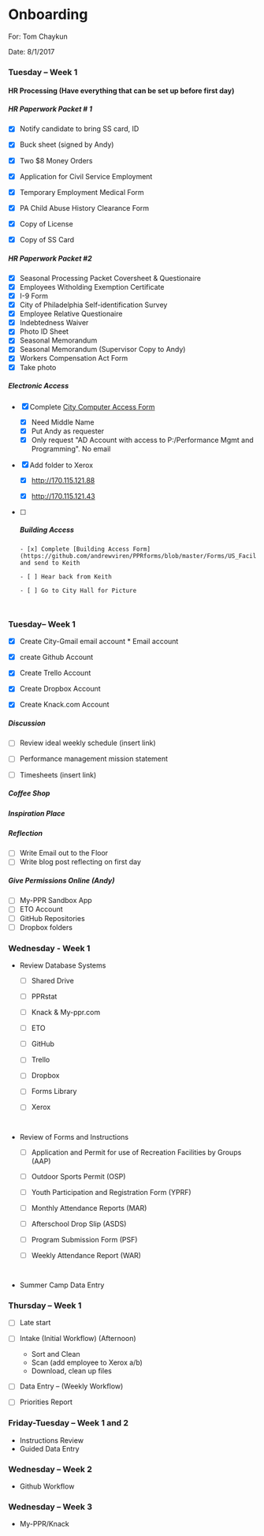 # Onboarding

For: Tom Chaykun

Date: 8/1/2017

### Tuesday – Week 1
#### HR Processing (Have everything that can be set up before first day)

##### HR Paperwork Packet # 1

- [x] Notify candidate to bring SS card, ID
- [x] Buck sheet (signed by Andy)
- [x] Two $8 Money Orders
- [x] Application for Civil Service Employment
- [x] Temporary Employment Medical Form
- [x] PA Child Abuse History Clearance Form
- [x] Copy of License
- [x] Copy of SS Card


##### HR Paperwork Packet #2

- [x] Seasonal Processing Packet Coversheet & Questionaire
- [x] Employees Witholding Exemption Certificate
- [x] I-9 Form
- [x] City of Philadelphia Self-identification Survey
- [x] Employee Relative Questionaire
- [x] Indebtedness Waiver
- [x] Photo ID Sheet
- [x] Seasonal Memorandum
- [x] Seasonal Memorandum (Supervisor Copy to Andy)
- [x] Workers Compensation Act Form
- [x] Take photo

##### Electronic Access

- [x] Complete [City Computer Access Form](https://events.membersolutions.com/event_register.asp?content_id=37735)

    - [x] Need Middle Name
    - [x] Put Andy as requester
    - [x] Only request "AD Account with access to P:/Performance Mgmt and Programming". No email
- [x] Add folder to Xerox
    - [x] http://170.115.121.88
    - [x] http://170.115.121.43


- [ ] ##### Building Access

      - [x] Complete [Building Access Form](https://github.com/andrewviren/PPRforms/blob/master/Forms/US_Facilities_Triplex_Access_Card_Application.pdf) and send to Keith

      - [ ] Hear back from Keith

      - [ ] Go to City Hall for Picture

        ​


### Tuesday– Week 1

- [x] Create City-Gmail email account
      * Email account
- [x] create Github Account
- [x] Create Trello Account
- [x] Create Dropbox Account
- [x] Create Knack.com Account



##### Discussion

- [ ] Review ideal weekly schedule (insert link)
- [ ] Performance management mission statement 
- [ ] Timesheets (insert link)



##### Coffee Shop

##### Inspiration Place

##### Reflection

- [ ] Write Email out to the Floor
- [ ] Write blog post reflecting on first day

##### Give Permissions Online (Andy)

- [ ] My-PPR Sandbox App
- [ ] ETO Account
- [ ] GitHub Repositories
- [ ] Dropbox folders

### Wednesday - Week 1

- Review Database Systems

  - [ ] Shared Drive

  - [ ] PPRstat

  - [ ] Knack & My-ppr.com

  - [ ] ETO

  - [ ] GitHub

  - [ ] Trello

  - [ ] Dropbox

  - [ ] Forms Library

  - [ ] Xerox

        ​

- Review of Forms and Instructions

  - [ ] Application and Permit for use of Recreation Facilities by Groups (AAP)

  - [ ] Outdoor Sports Permit (OSP)

  - [ ] Youth Participation and Registration Form (YPRF)

  - [ ] Monthly Attendance Reports (MAR)

  - [ ] Afterschool Drop Slip (ASDS)

  - [ ] Program Submission Form (PSF)

  - [ ] Weekly Attendance Report (WAR)

        ​

- Summer Camp Data Entry 

### Thursday – Week 1

- [ ] Late start

- [ ] Intake (Initial Workflow) (Afternoon)
    - Sort and Clean
    - Scan (add employee to Xerox a/b)
    - Download, clean up files
- [ ] Data Entry – (Weekly Workflow)
- [ ] Priorities Report
### Friday-Tuesday – Week 1 and 2
- Instructions Review
- Guided Data Entry
### Wednesday – Week 2
- Github Workflow
### Wednesday – Week 3
- My-PPR/Knack
